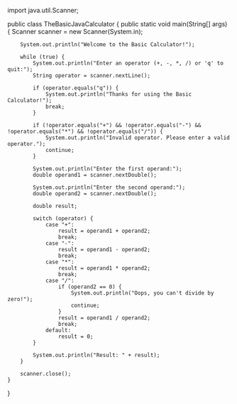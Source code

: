 import java.util.Scanner;

public class TheBasicJavaCalculator {
    public static void main(String[] args) {
        Scanner scanner = new Scanner(System.in);

        System.out.println("Welcome to the Basic Calculator!");

        while (true) {
            System.out.println("Enter an operator (+, -, *, /) or 'q' to quit:");
            String operator = scanner.nextLine();

            if (operator.equals("q")) {
                System.out.println("Thanks for using the Basic Calculator!");
                break;
            }

            if (!operator.equals("+") && !operator.equals("-") && !operator.equals("*") && !operator.equals("/")) {
                System.out.println("Invalid operator. Please enter a valid operator.");
                continue;
            }

            System.out.println("Enter the first operand:");
            double operand1 = scanner.nextDouble();

            System.out.println("Enter the second operand:");
            double operand2 = scanner.nextDouble();

            double result;

            switch (operator) {
                case "+":
                    result = operand1 + operand2;
                    break;
                case "-":
                    result = operand1 - operand2;
                    break;
                case "*":
                    result = operand1 * operand2;
                    break;
                case "/":
                    if (operand2 == 0) {
                        System.out.println("Oops, you can't divide by zero!");
                        continue;
                    }
                    result = operand1 / operand2;
                    break;
                default:
                    result = 0;
            }

            System.out.println("Result: " + result);
        }

        scanner.close();
    }
}
